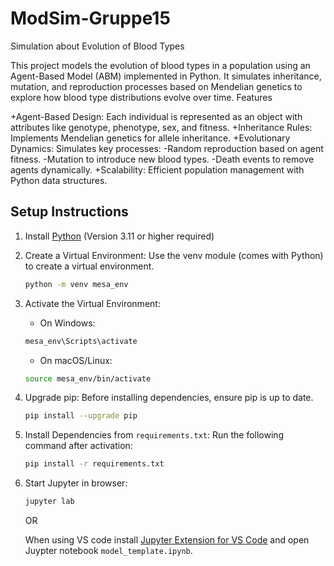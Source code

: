 # ModSim-Gruppe15
Simulation about Evolution of Blood Types

This project models the evolution of blood types in a population using an Agent-Based Model (ABM) implemented in Python. It simulates inheritance, mutation, and reproduction processes based on Mendelian genetics to explore how blood type distributions evolve over time.
Features

  +Agent-Based Design: Each individual is represented as an object with attributes like genotype, phenotype, sex, and fitness.
  +Inheritance Rules: Implements Mendelian genetics for allele inheritance.
  +Evolutionary Dynamics: Simulates key processes:
        -Random reproduction based on agent fitness.
        -Mutation to introduce new blood types.
        -Death events to remove agents dynamically.
  +Scalability: Efficient population management with Python data structures.

## Setup Instructions
1. Install [Python](https://www.python.org/downloads/) (Version 3.11 or higher required)
1. Create a Virtual Environment: Use the venv module (comes with Python) to create a virtual environment.
      ``` bash
      python -m venv mesa_env
      ```
1. Activate the Virtual Environment:
      - On Windows:
      ``` bash
      mesa_env\Scripts\activate
      ```
      - On macOS/Linux:
      ``` bash
      source mesa_env/bin/activate
      ```

1. Upgrade pip: Before installing dependencies, ensure pip is up to date.
      ``` bash
      pip install --upgrade pip
      ```

1. Install Dependencies from `requirements.txt`: Run the following command after activation:
      ``` bash
      pip install -r requirements.txt
      ```

1. Start Jupyter in browser:
      ``` bash
      jupyter lab
      ```

      OR

      When using VS code install [Jupyter Extension for VS Code](https://marketplace.visualstudio.com/items?itemName=ms-toolsai.jupyter) and open Juypter notebook `model_template.ipynb`.